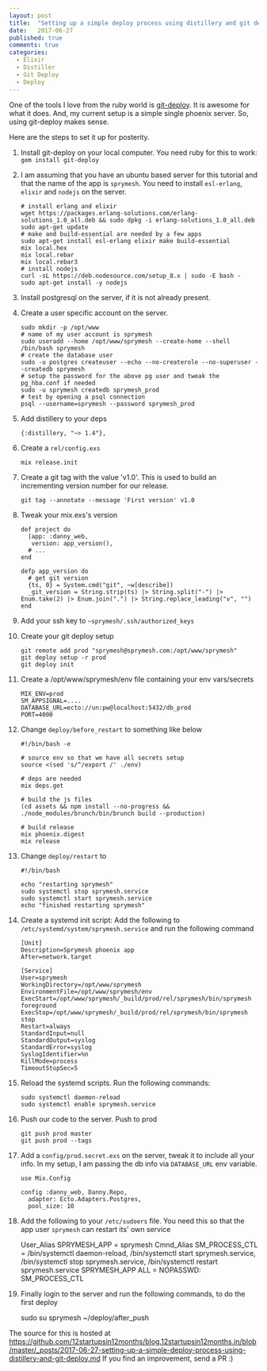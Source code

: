 ```yaml
---
layout: post
title:  "Setting up a simple deploy process using distillery and git deploy"
date:   2017-06-27
published: true
comments: true
categories:
  - Elixir
  - Distiller
  - Git Deploy
  - Deploy
---
```


One of the tools I love from the ruby world is [git-deploy](https://github.com/mislav/git-deploy). It is awesome for what it does.
And, my current setup is a simple single phoenix server. So, using git-deploy makes sense.

Here are the steps to set it up for posterity.

 1. Install git-deploy on your local computer. You need ruby for this to work: `gem install git-deploy`
 2. I am assuming that you have an ubuntu based server for this tutorial and that the name of the app is `sprymesh`. You need to install `esl-erlang`, `elixir` and `nodejs` on the server.

        # install erlang and elixir
        wget https://packages.erlang-solutions.com/erlang-solutions_1.0_all.deb && sudo dpkg -i erlang-solutions_1.0_all.deb
        sudo apt-get update
        # make and build-essential are needed by a few apps
        sudo apt-get install esl-erlang elixir make build-essential
        mix local.hex
        mix local.rebar
        mix local.rebar3
        # install nodejs
        curl -sL https://deb.nodesource.com/setup_8.x | sudo -E bash -
        sudo apt-get install -y nodejs

 3. Install postgresql on the server, if it is not already present.
 3. Create a user specific account on the server.

        sudo mkdir -p /opt/www
        # name of my user account is sprymesh
        sudo useradd --home /opt/www/sprymesh --create-home --shell /bin/bash sprymesh
        # create the database user
        sudo -u postgres createuser --echo --no-createrole --no-superuser --createdb sprymesh
        # setup the password for the above pg user and tweak the pg_hba.conf if needed
        sudo -u sprymesh createdb sprymesh_prod
        # test by opening a psql connection
        psql --username=sprymesh --password sprymesh_prod

 4. Add distillery to your deps

        {:distillery, "~> 1.4"},

 5. Create a `rel/config.exs`

        mix release.init

 5. Create a git tag with the value 'v1.0'. This is used to build an incrementing version number for our release.

        git tag --annotate --message 'First version' v1.0

 5. Tweak your mix.exs's version

        def project do
          [app: :danny_web,
           version: app_version(),
          # ...
        end

        defp app_version do
          # get git version
          {ts, 0} = System.cmd("git", ~w[describe])
          _git_version = String.strip(ts) |> String.split("-") |> Enum.take(2) |> Enum.join(".") |> String.replace_leading("v", "")
        end

 6. Add your ssh key to `~sprymesh/.ssh/authorized_keys`
 6. Create your git deploy setup

        git remote add prod "sprymesh@sprymesh.com:/opt/www/sprymesh"
        git deploy setup -r prod
        git deploy init

 6. Create a /opt/www/sprymesh/env file containing your env vars/secrets

        MIX_ENV=prod
        SM_APPSIGNAL=....
        DATABASE_URL=ecto://un:pw@localhost:5432/db_prod
        PORT=4000

 6. Change `deploy/before_restart` to something like below

        #!/bin/bash -e

        # source env so that we have all secrets setup
        source <(sed 's/^/export /' ./env)

        # deps are needed
        mix deps.get

        # build the js files
        (cd assets && npm install --no-progress && ./node_modules/brunch/bin/brunch build --production)

        # build release
        mix phoenix.digest
        mix release

 7. Change `deploy/restart` to

        #!/bin/bash

        echo "restarting sprymesh"
        sudo systemctl stop sprymesh.service
        sudo systemctl start sprymesh.service
        echo "finished restarting sprymesh"

 8. Create a systemd init script: Add the following to `/etc/systemd/system/sprymesh.service` and run the following command

        [Unit]
        Description=Sprymesh phoenix app
        After=network.target

        [Service]
        User=sprymesh
        WorkingDirectory=/opt/www/sprymesh
        EnvironmentFile=/opt/www/sprymesh/env
        ExecStart=/opt/www/sprymesh/_build/prod/rel/sprymesh/bin/sprymesh foreground
        ExecStop=/opt/www/sprymesh/_build/prod/rel/sprymesh/bin/sprymesh stop
        Restart=always
        StandardInput=null
        StandardOutput=syslog
        StandardError=syslog
        SyslogIdentifier=%n
        KillMode=process
        TimeoutStopSec=5

 9. Reload the systemd scripts. Run the following commands:

        sudo systemctl daemon-reload
        sudo systemctl enable sprymesh.service

 9. Push our code to the server. Push to prod

        git push prod master
        git push prod --tags

 9. Add a `config/prod.secret.exs` on the server, tweak it to include all your info. In my setup, I am passing the db info via `DATABASE_URL` env variable.

        use Mix.Config

        config :danny_web, Danny.Repo,
          adapter: Ecto.Adapters.Postgres,
          pool_size: 10

 11. Add the following to your `/etc/sudoers` file. You need this so that the app user `sprymesh` can restart its' own service

        User_Alias      SPRYMESH_APP = sprymesh
        Cmnd_Alias      SM_PROCESS_CTL = /bin/systemctl daemon-reload, /bin/systemctl start sprymesh.service, /bin/systemctl stop sprymesh.service, /bin/systemctl restart sprymesh.service
        SPRYMESH_APP  ALL = NOPASSWD: SM_PROCESS_CTL

 10. Finally login to the server and run the following commands, to do the first deploy

        sudo su sprymesh
        ~/deploy/after_push

The source for this is hosted at https://github.com/12startupsin12months/blog.12startupsin12months.in/blob/master/_posts/2017-06-27-setting-up-a-simple-deploy-process-using-distillery-and-git-deploy.md
If you find an improvement, send a PR :)
